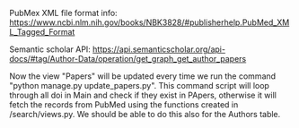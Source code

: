 PubMex XML file format info: https://www.ncbi.nlm.nih.gov/books/NBK3828/#publisherhelp.PubMed_XML_Tagged_Format   

Semantic scholar API: https://api.semanticscholar.org/api-docs/#tag/Author-Data/operation/get_graph_get_author_papers  

Now the view "Papers" will be updated every time we run the command "python manage.py update_papers.py". This command script will loop through all doi in Main and check if they exist in PApers, otherwise it will fetch the records from PubMed using the functions created in /search/views.py. We should be able to do this also for the Authors table.
